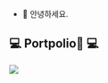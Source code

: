 - 👋 안녕하세요. 
## 💻 Portpolio📱 💻
<div style="display:flex; flex-direction:row;">
    <a href="https://dazzledazzleb.imweb.me">
        <img src="https://img.shields.io/badge/Portpolio-9999FF?style=for-the-badge&logo=apple&logoColor=white"> 
    </a>
</div><br>
<!---
dazzleb/dazzleb is a ✨ special ✨ repository because its `README.md` (this file) appears on your GitHub profile.
You can click the Preview link to take a look at your changes.
--->
